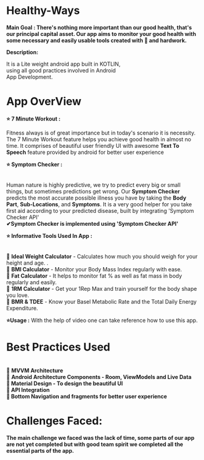 # Healthy-Ways


<strong>Main Goal : There's nothing more important than our good health, that's our principal capital asset. Our app aims to monitor your good health with some necessary
and easily usable tools created with 💖 and hardwork.</strong>

<strong>Description: </strong>
<p>It is a Lite weight android app built in KOTLIN, <br> using all good practices involved in Android <br>App Development. </p>


# App OverView
<strong>⭐ 7 Minute Workout :</strong>
<p>Fitness always is of great importance but in today's scenario it is necessity. The 7 Minute Workout feature helps you achieve good health in almost no time. 
   It comprises of beautiful user friendly UI with awesome <strong>Text To Speech</strong> feature provided by android for better user experience 
</p>
<strong>⭐ Symptom Checker :</strong>
<p><br>Human nature is highly predictive, we try to predict every big or small things, but sometimes predictions get wrong. Our <strong>Symptom Checker</strong> predicts the most accurate possible illness you have by taking the <strong>Body Part</strong>, <strong>Sub-Locations</strong>, and <strong>Symptoms</strong>. It is a very good helper for you take first aid according to your predicted disease, built by integrating 'Symptom Checker API'<br>
   <strong>✔Symptom Checker is implemented using 'Symptom Checker API'</strong><br>
</p>
<strong>⭐ Informative Tools Used In App :</strong>
<p><br>
    🔰  <strong>Ideal Weight Calculator</strong> - Calculates how much you should weigh for your height and age. .<br>
    🔰  <strong>BMI Calculator</strong> - Monitor your Body Mass Index regularly with ease.<br>
    🔰  <strong>Fat Calculator</strong> - It helps to monitor fat % as well as fat mass in body regularly and easily.<br>
    🔰  <strong>1RM Calculator</strong> - Get your 1Rep Max and train yourself for the body shape you love.<br>
    🔰  <strong>BMR & TDEE</strong> - Know your Basel Metabolic Rate and the Total Daily Energy Expenditure.<br>
</p>


<strong>⭐Usage :</strong> With the help of video one can take reference how to use this app.
 

# Best Practices Used
<p><br>
    🔰  <strong>MVVM Architecture</strong><br>
    🔰  <strong>Android Architecture Components - Room, ViewModels and Live Data<br>
    🔰  <strong>Material Design - To design the beautiful UI<br>
    🔰  <strong>API Integration</strong> <br>
    🔰  <strong>Bottom Navigation and fragments for better user experience</strong><br>
</p>


# Challenges Faced:

The main challenge we faced was the lack of time, some parts of our app are not yet completed but with good team spirit we completed all the essential parts of the app.
‍

